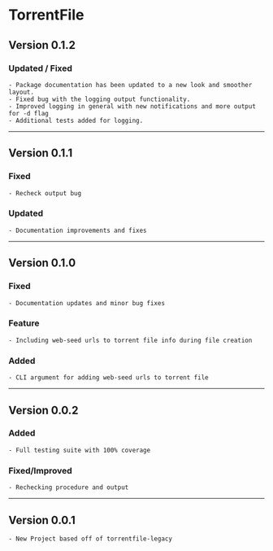 # TorrentFile

## Version 0.1.2

### Updated / Fixed

    - Package documentation has been updated to a new look and smoother layout.
    - Fixed bug with the logging output functionality.
    - Improved logging in general with new notifications and more output for -d flag
    - Additional tests added for logging.

----------------

## Version 0.1.1

### Fixed

    - Recheck output bug

### Updated

    - Documentation improvements and fixes

----------------

## Version 0.1.0

### Fixed

    - Documentation updates and minor bug fixes

### Feature

    - Including web-seed urls to torrent file info during file creation

### Added

    - CLI argument for adding web-seed urls to torrent file

----------------

## Version 0.0.2

### Added

    - Full testing suite with 100% coverage

### Fixed/Improved

    - Rechecking procedure and output

----------------

## Version 0.0.1

    - New Project based off of torrentfile-legacy
